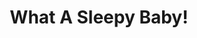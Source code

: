 ---
title: "What A Sleepy Baby!"
image: "https://i.imgur.com/UBpJmqz.jpg"
desc: "You use to sleep so much."
---
